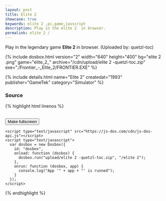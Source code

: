 ```yaml
---
layout: post
title: Elite 2
showcase: true
keywords: elite 2 ,pc,game,javscript
description: Play in the elite 2  in browser.
permalink: elite 2 /
---
```


Play in the legendary game **Elite 2** in browser. (Uploaded by: quetzl-toc)

{% include dosbox.html version="2" width="640" height="400" bg="elite 2 .png" game="elite_2_" archive="/cdn/upload/elite 2 -quetzl-toc.zip" exe="./Frontier_-_Elite_2/FRONTIER.EXE" %}

<!--more-->

{% include details.html name="Elite 2" createdat="1993" publisher="GameTek" category="Simulator" %}



### Source

{% highlight html linenos %}
<!doctype html>
<html lang="en-us">
  <head>
    <meta charset="utf-8">
    <meta http-equiv="Content-Type" content="text/html; charset=utf-8">
    <title>elite 2 </title>
    <style type="text/css">
      .dosbox-container { width: 640px; height: 400px; }
      .dosbox-container > .dosbox-overlay { background: url(https://js-dos.com/cdn/elite 2 .png); }
    </style>
  </head>
  <body>
    <div id="dosbox"></div>
    <br/>
    <button onclick="dosbox.requestFullScreen();">Make fullscreen</button>
    
    <script type="text/javascript" src="https://js-dos.com/cdn/js-dos-api.js"></script>
    <script type="text/javascript">
      var dosbox = new Dosbox({
        id: "dosbox",
        onload: function (dosbox) {
          dosbox.run("upload/elite 2 -quetzl-toc.zip", "/elite 2");
        },
        onrun: function (dosbox, app) {
          console.log("App '" + app + "' is runned");
        }
      });
    </script>
  </body>
</html>
{% endhighlight %}
